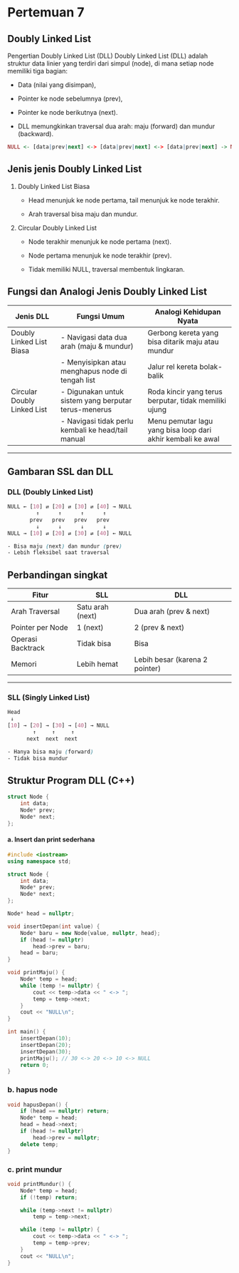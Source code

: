 # Pertemuan 7

## Doubly Linked List

Pengertian Doubly Linked List (DLL)
Doubly Linked List (DLL) adalah struktur data linier yang terdiri dari simpul (node), di mana setiap node memiliki tiga bagian:

- Data (nilai yang disimpan),

- Pointer ke node sebelumnya (prev),

- Pointer ke node berikutnya (next).

- DLL memungkinkan traversal dua arah: maju (forward) dan mundur (backward).

```r
NULL <- [data|prev|next] <-> [data|prev|next] <-> [data|prev|next] -> NULL
```

## Jenis jenis Doubly Linked List

1. Doubly Linked List Biasa

   - Head menunjuk ke node pertama, tail menunjuk ke node terakhir.

   - Arah traversal bisa maju dan mundur.

2. Circular Doubly Linked List

   - Node terakhir menunjuk ke node pertama (next).

   - Node pertama menunjuk ke node terakhir (prev).

   - Tidak memiliki NULL, traversal membentuk lingkaran.

## Fungsi dan Analogi Jenis Doubly Linked List

| Jenis DLL                   | Fungsi Umum                                          | Analogi Kehidupan Nyata                                     |
| --------------------------- | ---------------------------------------------------- | ----------------------------------------------------------- |
| Doubly Linked List Biasa    | - Navigasi data dua arah (maju & mundur)             | Gerbong kereta yang bisa ditarik maju atau mundur           |
|                             | - Menyisipkan atau menghapus node di tengah list     | Jalur rel kereta bolak-balik                                |
| Circular Doubly Linked List | - Digunakan untuk sistem yang berputar terus-menerus | Roda kincir yang terus berputar, tidak memiliki ujung       |
|                             | - Navigasi tidak perlu kembali ke head/tail manual   | Menu pemutar lagu yang bisa loop dari akhir kembali ke awal |

---

## Gambaran SSL dan DLL

### DLL (Doubly Linked List)

```scss
NULL ← [10] ⇄ [20] ⇄ [30] ⇄ [40] → NULL
         ↑      ↑      ↑      ↑
       prev   prev   prev   prev
         ↓      ↓      ↓      ↓
NULL → [10] ⇄ [20] ⇄ [30] ⇄ [40] ← NULL

- Bisa maju (next) dan mundur (prev)
- Lebih fleksibel saat traversal
```

## Perbandingan singkat

| Fitur             | SLL              | DLL                            |
| ----------------- | ---------------- | ------------------------------ |
| Arah Traversal    | Satu arah (next) | Dua arah (prev & next)         |
| Pointer per Node  | 1 (next)         | 2 (prev & next)                |
| Operasi Backtrack | Tidak bisa       | Bisa                           |
| Memori            | Lebih hemat      | Lebih besar (karena 2 pointer) |

---

### SLL (Singly Linked List)

```scss
Head
 ↓
[10] → [20] → [30] → [40] → NULL
        ↑     ↑     ↑
      next  next  next

- Hanya bisa maju (forward)
- Tidak bisa mundur
```

## Struktur Program DLL (C++)

```cpp
struct Node {
    int data;
    Node* prev;
    Node* next;
};
```

#### a. Insert dan print sederhana

```cpp
#include <iostream>
using namespace std;

struct Node {
    int data;
    Node* prev;
    Node* next;
};

Node* head = nullptr;

void insertDepan(int value) {
    Node* baru = new Node{value, nullptr, head};
    if (head != nullptr)
        head->prev = baru;
    head = baru;
}

void printMaju() {
    Node* temp = head;
    while (temp != nullptr) {
        cout << temp->data << " <-> ";
        temp = temp->next;
    }
    cout << "NULL\n";
}

int main() {
    insertDepan(10);
    insertDepan(20);
    insertDepan(30);
    printMaju(); // 30 <-> 20 <-> 10 <-> NULL
    return 0;
}
```

### b. hapus node

```cpp
void hapusDepan() {
    if (head == nullptr) return;
    Node* temp = head;
    head = head->next;
    if (head != nullptr)
        head->prev = nullptr;
    delete temp;
}
```

### c. print mundur

```cpp
void printMundur() {
    Node* temp = head;
    if (!temp) return;

    while (temp->next != nullptr)
        temp = temp->next;

    while (temp != nullptr) {
        cout << temp->data << " <-> ";
        temp = temp->prev;
    }
    cout << "NULL\n";
}
```
